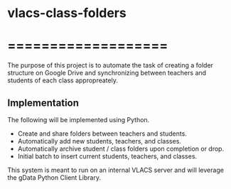 # vlacs-class-folders #
# =================== #

The purpose of this project is to automate the task of creating a folder structure on Google Drive and synchronizing
between teachers and students of each class appropreately.

## Implementation ##

The following will be implemented using Python.

* Create and share folders between teachers and students.
* Automatically add new students, teachers, and classes.
* Automatically archive student / class folders upon completion or drop.
* Initial batch to insert current students, teachers, and classes.

This system is meant to run on an internal VLACS server and will leverage the gData Python Client Library.
